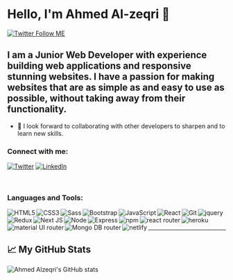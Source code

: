 # Hello, I'm Ahmed Al-zeqri 👋

[![Twitter Follow ME](https://img.shields.io/twitter/follow/A_Zagri?color=1DA1F2&logo=twitter&style=for-the-badge)](https://twitter.com/intent/follow?original_referer=https%3A%2F%2Fgithub.com%2FcodeSTACKr&screen_name=A_Zagri)

## I am a Junior Web Developer with experience building web applications and responsive stunning websites. I have a passion for making websites that are as simple as and easy to use as possible, without taking away from their functionality.


- 👯 I look forward to collaborating with other developers to sharpen and to learn new skills.


### Connect with me:

<p>
 <a href="https://twitter.com/A_Zagri" target="_blank"><img alt="Twitter" src="https://img.shields.io/badge/twitter-%231DA1F2.svg?&style=for-the-badge&logo=twitter&logoColor=white" /></a>
  <a href="https://www.linkedin.com/in/son-nguyen-6a0b4b157/" target="_blank"><img alt="LinkedIn" src="https://img.shields.io/badge/linkedin-%230077B5.svg?&style=for-the-badge&logo=linkedin&logoColor=white" /></a>
</p>
<br />

### Languages and Tools:

<p>
  <img align="left" alt="HTML5"  src="https://img.shields.io/badge/html5-%23E34F26.svg?style=for-the-badge&logo=html5&logoColor=white" />

  <img align="left" alt="CSS3"  src="https://img.shields.io/badge/css3-%231572B6.svg?style=for-the-badge&logo=css3&logoColor=white" />

  <img align="left" alt="Sass" src="https://img.shields.io/badge/SASS-hotpink.svg?style=for-the-badge&logo=SASS&logoColor=white" />

  <img align="left" alt="Bootstrap" src="https://img.shields.io/badge/bootstrap-%2338B2AC.svg?style=for-the-badge&logo=bootstrap&logoColor=white" />

  <img align="left" alt="JavaScript"  src="https://img.shields.io/badge/javascript-%23323330.svg?style=for-the-badge&logo=javascript&logoColor=%23F7DF1E" />
  <img align="left" alt="React"  src="https://img.shields.io/badge/react-%2320232a.svg?style=for-the-badge&logo=react&logoColor=%2361DAFB" />

  <img align="left" alt="Git" src="https://img.shields.io/badge/git-%23F05033.svg?style=for-the-badge&logo=git&logoColor=white" />

  <img align="left" alt="jquery"  src="https://img.shields.io/badge/jQuery-0769AD?style=for-the-badge&logo=jquery&logoColor=white" />

  <img align="left" alt="Redux"  src="https://img.shields.io/badge/Redux-593D88?style=for-the-badge&logo=redux&logoColor=white" />

  <img align="left" alt="Next JS"  src="https://img.shields.io/badge/next.js-000000?style=for-the-badge&logo=nextdotjs&logoColor=white" />

  <img align="left" alt="Node"  src="https://img.shields.io/badge/node.js-6DA55F?style=for-the-badge&logo=node.js&logoColor=white" />

  <img align="left" alt="Express"  src="https://img.shields.io/badge/express.js-%23404d59.svg?style=for-the-badge&logo=express&logoColor=%2361DAFB" />

  <img align="left" alt="npm"  src="https://img.shields.io/badge/npm-CB3837?style=for-the-badge&logo=npm&logoColor=white" />

  <img align="left" alt="react router"  src="https://img.shields.io/badge/React_Router-CA4245?style=for-the-badge&logo=react-router&logoColor=white" />

  <img align="left" alt="material UI router"  src="https://img.shields.io/badge/Material--UI-0081CB?style=for-the-badge&logo=material-ui&logoColor=white" />

  <img align="left" alt="Mongo DB router"  src="https://img.shields.io/badge/MongoDB-4EA94B?style=for-the-badge&logo=mongodb&logoColor=white" />

  <img align="left" alt="netlify"  src="https://img.shields.io/badge/Netlify-00C7B7?style=for-the-badge&logo=netlify&logoColor=white" />

  <img alt="heroku"  src="https://img.shields.io/badge/Heroku-430098?style=for-the-badge&logo=heroku&logoColor=white" />



</p>

---
## &#x1f4c8; My GitHub Stats

![Ahmed Alzeqri's GitHub stats](https://github-readme-stats.vercel.app/api?username=alzeqri1997&show_icons=true&theme=nord)


